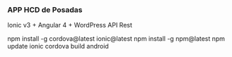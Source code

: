 ### APP HCD de Posadas
Ionic v3 + Angular 4 + WordPress API Rest

npm install -g cordova@latest ionic@latest
npm install -g npm@latest
npm update
ionic cordova build android
